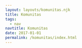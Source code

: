 ```yaml
---
layout: layouts/komunitas.njk
title: Komunitas
tags:
  - nav
navtitle: Komunitas
date: 2017-01-01
permalink: /komunitas/index.html
---
```

